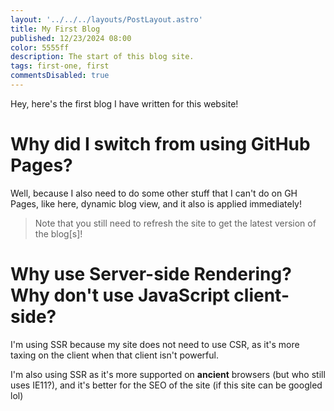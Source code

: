 ```yaml
---
layout: '../../../layouts/PostLayout.astro'
title: My First Blog
published: 12/23/2024 08:00
color: 5555ff
description: The start of this blog site.
tags: first-one, first
commentsDisabled: true
---
```


Hey, here's the first blog I have written for this website!

# Why did I switch from using GitHub Pages?
Well, because I also need to do some other stuff that I can't do on GH Pages, like here, dynamic blog view, and it also is applied immediately!
> Note that you still need to refresh the site to get the latest version of the blog[s]!
 
# Why use Server-side Rendering? Why don't use JavaScript client-side?
I'm using SSR because my site does not need to use CSR, as it's more taxing on the client when that client isn't powerful.

I'm also using SSR as it's more supported on **ancient** browsers (but who still uses IE11?), and it's better for the SEO of the site (if this site can be googled lol)
